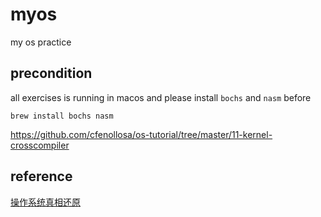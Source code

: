 # myos

my os practice

## precondition

all exercises is running in macos and please install `bochs` and `nasm` before

    brew install bochs nasm

https://github.com/cfenollosa/os-tutorial/tree/master/11-kernel-crosscompiler


## reference

[操作系统真相还原](https://book.douban.com/subject/26745156/)